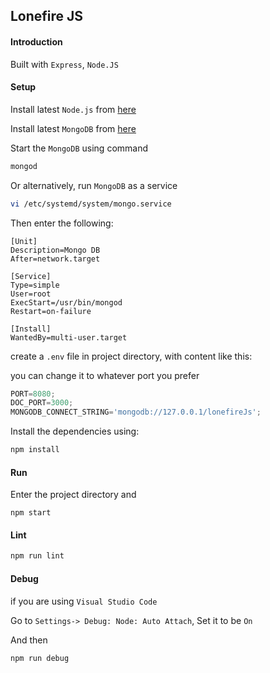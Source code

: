 ## Lonefire JS

#### Introduction

Built with `Express`, `Node.JS`

#### Setup

Install latest `Node.js` from [here](https://nodejs.org/en/download/)

Install latest `MongoDB` from [here](https://www.mongodb.com/download-center/community)

Start the `MongoDB` using command

```bash
mongod
```

Or alternatively, run `MongoDB` as a service

```bash
vi /etc/systemd/system/mongo.service
```

Then enter the following:

```plaintext
[Unit]
Description=Mongo DB
After=network.target

[Service]
Type=simple
User=root
ExecStart=/usr/bin/mongod
Restart=on-failure

[Install]
WantedBy=multi-user.target
```

create a `.env` file in project directory, with content like this:

you can change it to whatever port you prefer

```javascript
PORT=8080;
DOC_PORT=3000;
MONGODB_CONNECT_STRING='mongodb://127.0.0.1/lonefireJs';
```

Install the dependencies using:

```bash
npm install
```

#### Run

Enter the project directory and

```shell
npm start
```

#### Lint

```bash
npm run lint
```

#### Debug

if you are using `Visual Studio Code`

Go to `Settings-> Debug: Node: Auto Attach`, Set it to be `On`

And then

```bash
npm run debug
```
